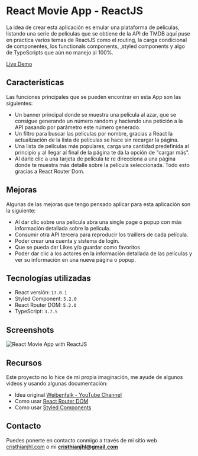 # React Movie App - ReactJS

La idea de crear esta aplicación es emular una plataforma de peliculas, listando una serie de películas que se obtiene de la API de TMDB aquí puse en practica varios temas de ReactJS como el routing, la carga condicional de componentes, los functionals components, ,styled components y algo de TypeScripts que aún no manejo al 100%.

[Live Demo](https://movie-show-app-reactjs.netlify.app/)

## Características
Las funciones principales que se pueden encontrar en esta App son las siguientes:
- Un banner principal donde se muestra una película al azar, que se consigue generando un número random y haciendo una petición a la API pasando por parámetro este número generado.
- Un filtro para buscar las películas por nombre, gracias a React la actualización de la lista de películas se hace sin recargar la página.
- Una lista de películas más populares, carga una cantidad predefinida al principio y al llegar al final de la página te da la opción de "cargar más".
- Al darle clic a una tarjeta de película te re direcciona a una página donde te muestra más detalle sobre la película seleccionada. Todo esto gracias a React Router Dom.

## Mejoras
Algunas de las mejoras que tengo pensado aplicar para esta aplicación son la siguiente:
- Al dar clic sobre una película abra una single page o popup con más información detallada sobre la pelicula.
- Consumir otra API tercera para reproducir los traillers de cada película.
- Poder crear una cuenta y sistema de login.
- Que se pueda dar Likes y/o guardar como favoritos
- Poder dar clic a los actores en la información detallada de las películas y ver su información en una nueva página o popup.

## Tecnologías utilizadas
- React versión: `17.0.1`
- Styled Component: `5.2.0`
- React Router DOM: `5.2.0`
- TypeScript: `3.7.5`

## Screenshots

![React Movie App with ReactJS](https://media.giphy.com/media/XmC6iskOCQpNnSUY8Z/giphy.gif)

## Recursos

Este proyecto no lo hice de mi propia imaginación, me ayude de algunos videos y usando algunas documentación:

- Idea original [Weibenfalk - YouTube Channel](https://www.youtube.com/channel/UCnnnWy4UTYN258FfVGeXBbg)
- Como usar [React Router DOM](https://reactrouter.com/web/guides/quick-start)
- Como usar [Styled Components](https://styled-components.com/docs/advanced)

## Contacto

Puedes ponerte en contacto conmigo a través de mi sitio web [cristhianjhl.com](https://www.cristhianjhl.com) o mi **cristhianjhl@gmail.com**
